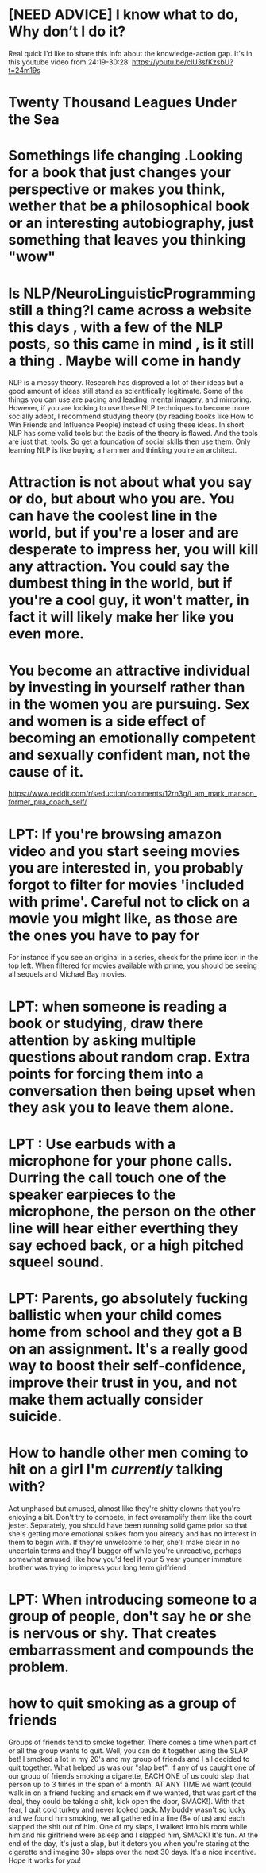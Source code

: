 
# [NEED ADVICE] I know what to do, Why don’t I do it?

Real quick I'd like to share this info about the knowledge-action gap. It's in this youtube video from 24:19-30:28.
https://youtu.be/clU3sfKzsbU?t=24m19s

# Twenty Thousand Leagues Under the Sea

# Somethings life changing .Looking for a book that just changes your perspective or makes you think, wether that be a philosophical book or an interesting autobiography, just something that leaves you thinking "wow"


# Is NLP/NeuroLinguisticProgramming still a thing?I came across a website this days , with a few of the NLP posts, so this came in mind , is it still a thing . Maybe will come in handy


NLP is a messy theory. Research has disproved a lot of their ideas but a good amount of ideas still stand as scientifically legitimate. Some of the things you can use are pacing and leading, mental imagery, and mirroring. However, if you are looking to use these NLP techniques to become more socially adept, I recommend studying theory (by reading books like How to Win Friends and Influence People) instead of using these ideas.
In short NLP has some valid tools but the basis of the theory is flawed. And the tools are just that, tools. So get a foundation of social skills then use them. Only learning NLP is like buying a hammer and thinking you’re an architect.



# Attraction is not about what you say or do, but about who you are. You can have the coolest line in the world, but if you're a loser and are desperate to impress her, you will kill any attraction. You could say the dumbest thing in the world, but if you're a cool guy, it won't matter, in fact it will likely make her like you even more.

# You become an attractive individual by investing in yourself rather than in the women you are pursuing. Sex and women is a side effect of becoming an emotionally competent and sexually confident man, not the cause of it.
https://www.reddit.com/r/seduction/comments/12rn3g/i_am_mark_manson_former_pua_coach_self/

# LPT: If you're browsing amazon video and you start seeing movies you are interested in, you probably forgot to filter for movies 'included with prime'. Careful not to click on a movie you might like, as those are the ones you have to pay for

For instance if you see an original in a series, check for the prime icon in the top left. When filtered for movies available with prime, you should be seeing all sequels and Michael Bay movies.

# LPT: when someone is reading a book or studying, draw there attention by asking multiple questions about random crap. Extra points for forcing them into a conversation then being upset when they ask you to leave them alone. 

# LPT : Use earbuds with a microphone for your phone calls. Durring the call touch one of the speaker earpieces to the microphone, the person on the other line will hear either everthing they say echoed back, or a high pitched squeel sound.

# LPT: Parents, go absolutely fucking ballistic when your child comes home from school and they got a B on an assignment. It's a really good way to boost their self-confidence, improve their trust in you, and not make them actually consider suicide.

# How to handle other men coming to hit on a girl I'm *currently* talking with? 
Act unphased but amused, almost like they're shitty clowns that you're enjoying a bit. Don't try to compete, in fact overamplify them like the court jester. Separately, you should have been running solid game prior so that she's getting more emotional spikes from you already and has no interest in them to begin with. If they're unwelcome to her, she'll make clear in no uncertain terms and they'll bugger off while you're unreactive, perhaps somewhat amused, like how you'd feel if your 5 year younger immature brother was trying to impress your long term girlfriend. 


# LPT: When introducing someone to a group of people, don't say he or she is nervous or shy. That creates embarrassment and compounds the problem.

# how to quit smoking as a group of friends

Groups of friends tend to smoke together. There comes a time when part of or all the group wants to quit. Well, you can do it together using the SLAP bet!
I smoked a lot in my 20's and my group of friends and I all decided to quit together. What helped us was our "slap bet". If any of us caught one of our group of friends smoking a cigarette, EACH ONE of us could slap that person up to 3 times in the span of a month. AT ANY TIME we want (could walk in on a friend fucking and smack em if we wanted, that was part of the deal, they could be taking a shit, kick open the door, SMACK!). With that fear, I quit cold turkey and never looked back. My buddy wasn't so lucky and we found him smoking, we all gathered in a line (8+ of us) and each slapped the shit out of him. One of my slaps, I walked into his room while him and his girlfriend were asleep and I slapped him, SMACK!
It's fun. At the end of the day, it's just a slap, but it deters you when you're staring at the cigarette and imagine 30+ slaps over the next 30 days. It's a nice incentive.
Hope it works for you!
